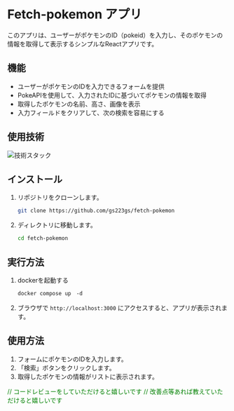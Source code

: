 
# Fetch-pokemon アプリ

このアプリは、ユーザーがポケモンのID（pokeid）を入力し、そのポケモンの情報を取得して表示するシンプルなReactアプリです。

## 機能

- ユーザーがポケモンのIDを入力できるフォームを提供
- PokeAPIを使用して、入力されたIDに基づいてポケモンの情報を取得
- 取得したポケモンの名前、高さ、画像を表示
- 入力フィールドをクリアして、次の検索を容易にする

## 使用技術

![技術スタック](https://skillicons.dev/icons?i=react,vite,typescript,nodejs,docker)

## インストール

1. リポジトリをクローンします。
   ```bash
   git clone https://github.com/gs223gs/fetch-pokemon
   ```
2. ディレクトリに移動します。
   ```bash
   cd fetch-pokemon
   ```



## 実行方法
1. dockerを起動する
   ```bash
   docker compose up　-d
   ```
2. ブラウザで `http://localhost:3000` にアクセスすると、アプリが表示されます。

## 使用方法

1. フォームにポケモンのIDを入力します。
2. 「検索」ボタンをクリックします。
3. 取得したポケモンの情報がリストに表示されます。



<span style="color: green;">// コードレビューをしていただけると嬉しいです</span>
<span style="color: green;">// 改善点等あれば教えていただけると嬉しいです</span>

